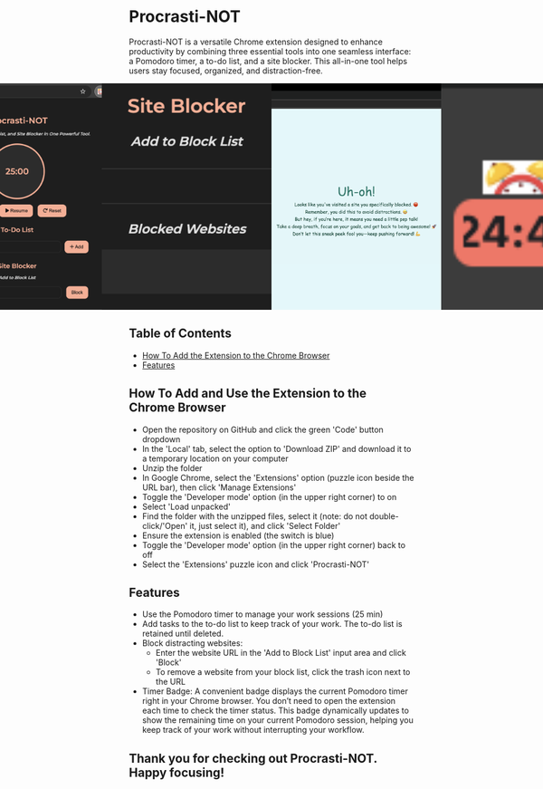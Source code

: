 # Procrasti-NOT
 Procrasti-NOT is a versatile Chrome extension designed to enhance productivity by combining three essential tools into one seamless interface: a Pomodoro timer, a to-do list, and a site blocker. This all-in-one tool helps users stay focused, organized, and distraction-free.

<div style="display: flex; justify-content: center;">
    <img src="images/popup.png" alt="Popup Image" style="width: 300px; height: 400px; object-fit: cover;"/>
    <img src="images/blocked websites.png" alt="Blocked Websites Image" style="width: 300px; height: 400px; object-fit: cover;"/>
    <img src="images/preview.png" alt="Preview Image" style="width: 300px; height: 400px; object-fit: cover;"/>
    <img src="images/badge.png" alt="Preview Image" style="width: 300px; height: 400px; object-fit: cover;"/>
</div>


 ## Table of Contents
- [How To Add the Extension to the Chrome Browser](#how-to-add)
- [Features](#features)

## How To Add and Use the Extension to the Chrome Browser<a name="how-to-add"></a>
- Open the repository on GitHub and click the green 'Code' button dropdown
- In the 'Local' tab, select the option to 'Download ZIP' and download it to a temporary location on your computer
- Unzip the folder
- In Google Chrome, select the 'Extensions' option (puzzle icon beside the URL bar), then click 'Manage Extensions'
- Toggle the 'Developer mode' option (in the upper right corner) to on
- Select 'Load unpacked'
- Find the folder with the unzipped files, select it (note: do not double-click/'Open' it, just select it), and click 'Select Folder'
- Ensure the extension is enabled (the switch is blue)
- Toggle the 'Developer mode' option (in the upper right corner) back to off
- Select the 'Extensions' puzzle icon and click 'Procrasti-NOT'

## Features<a name="features"></a>
- Use the Pomodoro timer to manage your work sessions (25 min)
- Add tasks to the to-do list to keep track of your work. The to-do list is retained until deleted.
- Block distracting websites:
  - Enter the website URL in the 'Add to Block List' input area and click 'Block'
  - To remove a website from your block list, click the trash icon next to the URL
- Timer Badge: A convenient badge displays the current Pomodoro timer right in your Chrome browser. You don’t need to open the extension each time to check the timer status. This badge dynamically updates to show the remaining time on your current Pomodoro session, helping you keep track of your work without interrupting your workflow. 

## Thank you for checking out Procrasti-NOT. Happy focusing!


